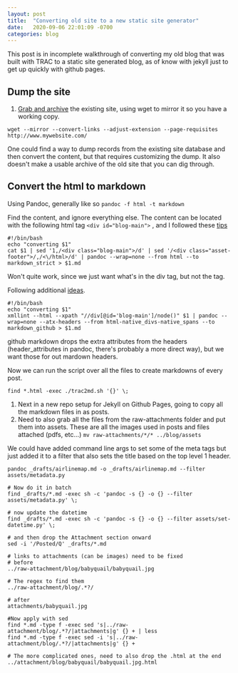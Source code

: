 ```yaml
---
layout: post
title:  "Converting old site to a new static site generator"
date:   2020-09-06 22:01:09 -0700
categories: blog
---
```

This post is in incomplete walkthrough of converting my old blog that was built with TRAC to a static site generated blog, as of know with jekyll just to get up quickly with github pages.

## Dump the site

1. [Grab and archive](https://handyman.dulare.com/advanced-wget-website-mirroring/) the existing site,
using wget to mirror it so you have a working copy.

```
wget --mirror --convert-links --adjust-extension --page-requisites  http://www.mywebsite.com/
```

One could find a way to dump records from the existing site database and then convert the content, but that requires customizing the dump. It also doesn't make a usable archive of the old site that you can dig through.

## Convert the html to markdown

Using Pandoc, generally like so
`pandoc -f html -t markdown`


Find the content, and ignore everything else. The content can be located with the following html tag
`<div id="blog-main">` , and I followed these [tips](http://www.cantoni.org/2019/01/27/converting-html-markdown-using-pandoc)

```
#!/bin/bash
echo "converting $1"
cat $1 | sed '1,/<div class="blog-main">/d' | sed '/<div class="asset-footer">/,/<\/html>/d' | pandoc --wrap=none --from html --to markdown_strict > $1.md
```
Won't quite work, since we just want what's in the div tag, but not the tag.

Following additional [ideas](https://stackoverflow.com/questions/21015587/get-content-between-a-pair-of-html-tags-using-bash).


```
#!/bin/bash
echo "converting $1"
xmllint --html --xpath "//div[@id='blog-main']/node()" $1 | pandoc --wrap=none --atx-headers --from html-native_divs-native_spans --to markdown_github > $1.md
```
github markdown drops the extra attributes from the headers (header_attributes in pandoc, there's probably a more direct way), but we want those for out mardown headers.


Now we can run the script over all the files to create markdowns of every post.
```
find *.html -exec ./trac2md.sh '{}' \;
```

1. Next in a new repo setup for Jekyll on Github Pages, going to copy all the markdown files in as posts.
1. Need to also grab all the files from the raw-attachments folder and put them into assets. These are all the images used in posts and files attached (pdfs, etc...) `mv raw-attachments/*/* ../blog/assets`

We could have added command line args to set some of the meta tags but just added it to a filter that also sets the title based on the top level 1 header.

```
pandoc _drafts/airlinemap.md -o _drafts/airlinemap.md --filter assets/metadata.py

# Now do it in batch
find _drafts/*.md -exec sh -c 'pandoc -s {} -o {} --filter assets/metadata.py' \;

# now update the datetime
find _drafts/*.md -exec sh -c 'pandoc -s {} -o {} --filter assets/set-datetime.py' \;

# and then drop the Attachment section onward
sed -i '/Posted/Q' _drafts/*.md
```


```
# links to attachments (can be images) need to be fixed
# before
../raw-attachment/blog/babyquail/babyquail.jpg

# The regex to find them
../raw-attachment/blog/.*?/

# after
attachments/babyquail.jpg

#Now apply with sed
find *.md -type f -exec sed 's|../raw-attachment/blog/.*?/|attachments|g' {} + | less
find *.md -type f -exec sed -i 's|../raw-attachment/blog/.*?/|attachments|g' {} +

# The more complicated ones, need to also drop the .html at the end
../attachment/blog/babyquail/babyquail.jpg.html

```
